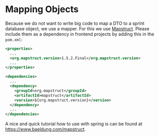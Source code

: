 # Mapping Objects
Because we do not want to write big code to map a DTO to a sprint database object, we use a mapper. 
For this we use [Mapstruct](https://mapstruct.org/). 
Please include them as a dependency in frontend projects by adding this in the `pom.xml`:

```xml
<properties>
  ...
  <org.mapstruct.version>1.5.2.Final</org.mapstruct.version>
  ...
</properties>

<dependencies>
  ...
  <dependency>
    <groupId>org.mapstruct</groupId>
    <artifactId>mapstruct</artifactId>
    <version>${org.mapstruct.version}</version>
  </dependency>
  ...
</dependencies>
```

A nice and quick tutorial how to use with spring is can be found at <https://www.baeldung.com/mapstruct>.